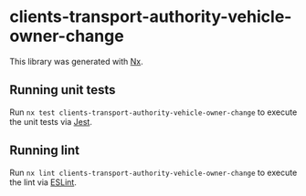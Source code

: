 # clients-transport-authority-vehicle-owner-change

This library was generated with [Nx](https://nx.dev).

## Running unit tests

Run `nx test clients-transport-authority-vehicle-owner-change` to execute the unit tests via [Jest](https://jestjs.io).

## Running lint

Run `nx lint clients-transport-authority-vehicle-owner-change` to execute the lint via [ESLint](https://eslint.org/).
